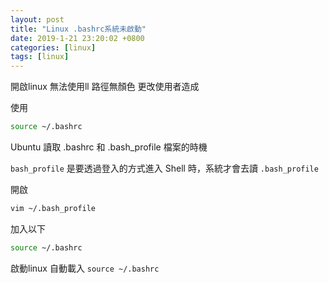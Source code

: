 ```yaml
---
layout: post
title: "Linux .bashrc系統未啟動"
date: 2019-1-21 23:20:02 +0800
categories: [linux]
tags: [linux]
---
```


開啟linux 無法使用ll 路徑無顏色 更改使用者造成


使用

```sh
source ~/.bashrc
```

Ubuntu 讀取 .bashrc 和 .bash_profile 檔案的時機

`bash_profile` 是要透過登入的方式進入 Shell 時，系統才會去讀 `.bash_profile`

開啟
```sh
vim ~/.bash_profile
```

加入以下
```sh
source ~/.bashrc
```

啟動linux 自動載入 `source ~/.bashrc`
